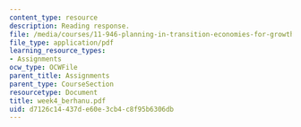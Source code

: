 ```yaml
---
content_type: resource
description: Reading response.
file: /media/courses/11-946-planning-in-transition-economies-for-growth-and-equity-spring-2004/d7126c14437de60e3cb4c8f95b6306db_week4_berhanu.pdf
file_type: application/pdf
learning_resource_types:
- Assignments
ocw_type: OCWFile
parent_title: Assignments
parent_type: CourseSection
resourcetype: Document
title: week4_berhanu.pdf
uid: d7126c14-437d-e60e-3cb4-c8f95b6306db
---
```


